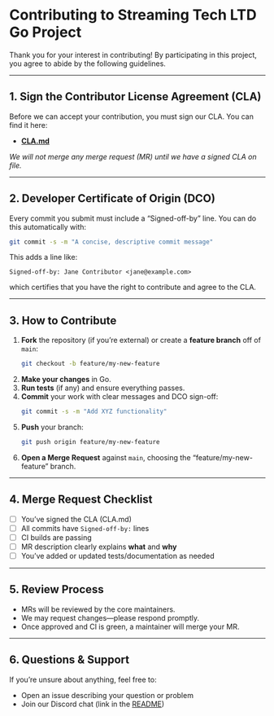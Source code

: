 # Contributing to Streaming Tech LTD Go Project

Thank you for your interest in contributing! By participating in this project, you agree to abide by the following guidelines.

---

## 1. Sign the Contributor License Agreement (CLA)

Before we can accept your contribution, you must sign our CLA. You can find it here:

- **[CLA.md](./CLA.md)**

_We will not merge any merge request (MR) until we have a signed CLA on file._

---

## 2. Developer Certificate of Origin (DCO)

Every commit you submit must include a “Signed-off-by” line. You can do this automatically with:

```bash
git commit -s -m "A concise, descriptive commit message"
```

This adds a line like:

```
Signed-off-by: Jane Contributor <jane@example.com>
```

which certifies that you have the right to contribute and agree to the CLA.

---

## 3. How to Contribute

1. **Fork** the repository (if you’re external) or create a **feature branch** off of `main`:
   ```bash
   git checkout -b feature/my-new-feature
   ```
2. **Make your changes** in Go.
3. **Run tests** (if any) and ensure everything passes.
4. **Commit** your work with clear messages and DCO sign-off:
   ```bash
   git commit -s -m "Add XYZ functionality"
   ```
5. **Push** your branch:
   ```bash
   git push origin feature/my-new-feature
   ```
6. **Open a Merge Request** against `main`, choosing the “feature/my-new-feature” branch.

---

## 4. Merge Request Checklist

- [ ] You’ve signed the CLA (CLA.md)
- [ ] All commits have `Signed-off-by:` lines
- [ ] CI builds are passing
- [ ] MR description clearly explains **what** and **why**
- [ ] You’ve added or updated tests/documentation as needed

---

## 5. Review Process

- MRs will be reviewed by the core maintainers.
- We may request changes—please respond promptly.
- Once approved and CI is green, a maintainer will merge your MR.

---

## 6. Questions & Support

If you’re unsure about anything, feel free to:

- Open an issue describing your question or problem
- Join our Discord chat (link in the [README](./README.md))
